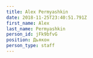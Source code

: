 ```yaml
---
title: Alex Permyashkin
date: 2018-11-25T23:40:51.791Z
first_name: Alex
last_name: Permyashkin
person_id: jFk9bfvG
position: Дьякон
person_type: staff
---
```


